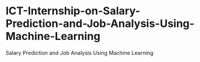 # ICT-Internship-on-Salary-Prediction-and-Job-Analysis-Using-Machine-Learning
Salary Prediction and Job Analysis Using Machine Learning
